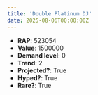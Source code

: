 ```yaml
---
title: 'Double Platinum DJ'
date: 2025-08-06T00:00:00Z
---
```

- **RAP**: 523054
- **Value**: 1500000
- **Demand level**: 0
- **Trend**: 2
- **Projected?**: True
- **Hyped?**: True
- **Rare?**: True
